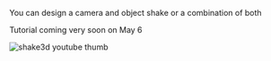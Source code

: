 You can design a camera and object shake or a combination of both

Tutorial coming very soon on May 6

![shake3d youtube thumb](https://github.com/user-attachments/assets/d8ccea3b-49d3-446d-87b7-eb6b2f0a5584)
